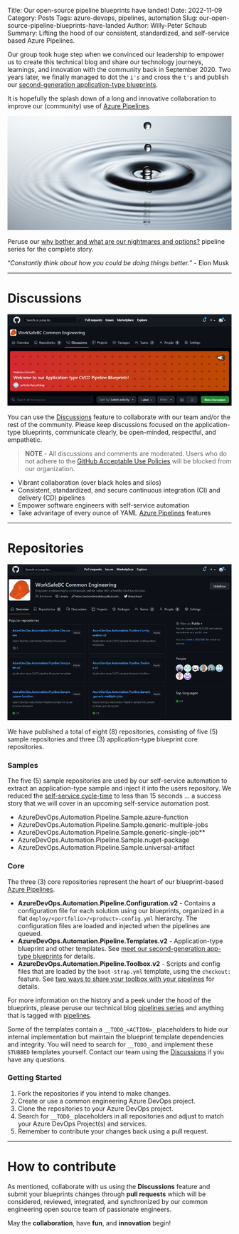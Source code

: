 Title: Our open-source pipeline blueprints have landed!
Date: 2022-11-09
Category: Posts
Tags: azure-devops, pipelines, automation
Slug: our-open-source-pipeline-blueprints-have-landed
Author: Willy-Peter Schaub
Summary: Lifting the hood of our consistent, standardized, and self-service based Azure Pipelines. 

Our group took huge step when we convinced our leadership to empower us to create this technical blog and share our technology journeys, learnings, and innovation with the community back in September 2020. Two years later, we finally managed to dot the ```i's``` and cross the ```t's``` and publish our [second-generation application-type blueprints](https://wsbctechnicalblog.github.io/yaml-pipelines-part10.html). 

It is hopefully the splash down of a long and innovative collaboration to improve our (community) use of [Azure Pipelines](https://azure.microsoft.com/en-ca/products/devops/pipelines).

![Splash down](../images/our-open-source-pipeline-blueprints-have-landed-2.jpg)

Peruse our [why bother and what are our nightmares and options?](https://wsbctechnicalblog.github.io/why-pipelines-part1.html) pipeline series for the complete story.

“_Constantly think about how you could be doing things better._” - Elon Musk

---

# Discussions

![GitHub Discussions](../images/our-open-source-pipeline-blueprints-have-landed-0.png)

You can use the [Discussions](https://github.com/orgs/WorkSafeBC-Common-Engineering/discussions) feature to collaborate with our team and/or the rest of the community. Please keep discussions focused on the application-type blueprints, communicate clearly, be open-minded, respectful, and empathetic. 

> **NOTE** - All discussions and comments are moderated. Users who do not adhere to the [GitHub Acceptable Use Policies](https://docs.github.com/en/site-policy/acceptable-use-policies/github-acceptable-use-policies) will be blocked from our organization.

- Vibrant collaboration (over black holes and silos)
- Consistent, standardized, and secure continuous integration (CI) and delivery (CD) pipelines
- Empower software engineers with self-service automation
- Take advantage of every ounce of YAML [Azure Pipelines](https://azure.microsoft.com/en-ca/products/devops/pipelines) features

---

# Repositories

![GitHub Repos](../images/our-open-source-pipeline-blueprints-have-landed-1.png)

We have published a total of eight (8) repositories, consisting of five (5) sample repositories and three (3) application-type blueprint core repositories.

### Samples

The five (5) sample repositories are used by our self-service automation to extract an application-type sample and inject it into the users repository. We reduced the [self-service cycle-time](https://youtu.be/DWuDqCM1t6A) to less than 15 seconds ... a success story that we will cover in an upcoming self-service automation post. 

- AzureDevOps.Automation.Pipeline.Sample.azure-function
- AzureDevOps.Automation.Pipeline.Sample.generic-multiple-jobs
- AzureDevOps.Automation.Pipeline.Sample.generic-single-job** 
- AzureDevOps.Automation.Pipeline.Sample.nuget-package
- AzureDevOps.Automation.Pipeline.Sample.universal-artifact

### Core

The three (3) core repositories represent the heart of our blueprint-based [Azure Pipelines](https://azure.microsoft.com/en-ca/products/devops/pipelines).

- **AzureDevOps.Automation.Pipeline.Configuration.v2** - Contains a configuration file for each solution using our blueprints, organized in a flat ```deploy/<portfolio>/<product>-config.yml``` hierarchy. The configuration files are loaded and injected when the pipelines are queued.
- **AzureDevOps.Automation.Pipeline.Templates.v2** - Application-type blueprint and other templates. See [meet our second-generation app-type blueprints](https://wsbctechnicalblog.github.io/yaml-pipelines-part10.html) for details. 
- **AzureDevOps.Automation.Pipeline.Toolbox.v2** - Scripts and config files that are loaded by the ```boot-strap.yml``` template, using the ```checkout:``` feature. See [two ways to share your toolbox with your pipelines](https://wsbctechnicalblog.github.io/share-your-toolbox-with-pipelines.html) for details.

For more information on the history and a peek under the hood of the blueprints, please peruse our technical blog [pipelines series](https://wsbctechnicalblog.github.io/why-pipelines-part1.html) and anything that is tagged with [pipelines](https://wsbctechnicalblog.github.io/tag/pipelines.html).

Some of the templates contain a ```__TODO_<ACTION>_``` placeholders to hide our internal implementation but maintain the blueprint template dependencies and integrity. You will need to search for ```__TODO_``` and implement these ```STUBBED``` templates yourself. Contact our team using the [Discussions](https://github.com/orgs/WorkSafeBC-Common-Engineering/discussions) if you have any questions.

### Getting Started

1. Fork the repositories if you intend to make changes.
2. Create or use a common engineering Azure DevOps project.
2. Clone the repositories to your Azure DevOps project.
3. Search for ```__TODO_``` placeholders in all repositories and adjust to match your Azure DevOps Project(s) and services.
4. Remember to contribute your changes back using a pull request.

---

# How to contribute

As mentioned, collaborate with us using the **Discussions** feature and submit your blueprints changes through **pull requests** which will be considered, reviewed, integrated, and synchronized by our common engineering open source team of passionate engineers.

May the **collaboration**, have **fun**, and **innovation** begin!

